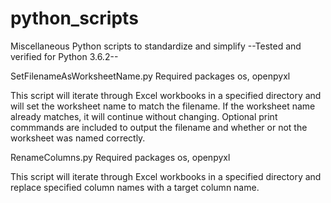# python_scripts
Miscellaneous Python scripts to standardize and simplify
--Tested and verified for Python 3.6.2--

SetFilenameAsWorksheetName.py
  Required packages os, openpyxl

  This script will iterate through Excel workbooks in a specified directory and will set the worksheet name to match the filename. If the   worksheet name already matches, it will continue without changing. Optional print commmands are included to output the filename and       whether or not the worksheet was named correctly.
  
RenameColumns.py
  Required packages os, openpyxl
  
  This script will iterate through Excel workbooks in a specified directory and replace specified column names with a target column name.
